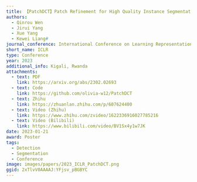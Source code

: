 ```yaml
---
title: 【PatchDCT】Patch Refinement for High Quality Instance Segmentation
authors:
  - Qinrou Wen
  - Jirui Yang
  - Xue Yang
  - Kewei Liang#
journal_conference: International Conference on Learning Representations
short_name: ICLR
type: Conference
year: 2023
additional_info: Kigali, Rwanda
attachments:
  - text: PDF
    link: https://arxiv.org/abs/2302.02693
  - text: Code
    link: https://github.com/olivia-w12/PatchDCT
  - text: Zhihu
    link: https://zhuanlan.zhihu.com/p/607624400
  - text: Video (Zhihu)
    link: https://www.zhihu.com/zvideo/1622336916027785216
  - text: Video (Bilibili)
    link: https://www.bilibili.com/video/BV1Sx4y1w7JK
date: 2023-01-21
award: Poster
tags:
  - Detection
  - Segmentation
  - Conference
image: images/papers/2023_ICLR_PatchDCT.png
ggid: 2xTlvV0AAAAJ:YFjsv_pBGBYC
---
```

